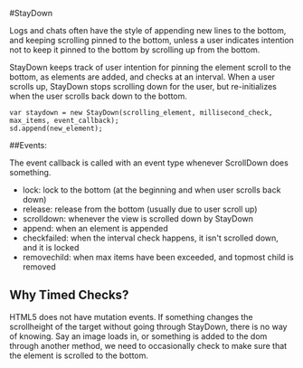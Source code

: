 #StayDown

Logs and chats often have the style of appending new lines to the bottom, and keeping
scrolling pinned to the bottom, unless a user indicates intention not to keep it
pinned to the bottom by scrolling up from the bottom.

StayDown keeps track of user intention for pinning the element scroll to the bottom,
as elements are added, and checks at an interval.
When a user scrolls up, StayDown stops scrolling down for the user, but re-initializes
when the user scrolls back down to the bottom.

    var staydown = new StayDown(scrolling_element, millisecond_check, max_items, event_callback);
    sd.append(new_element);

##Events:

The event callback is called with an event type whenever ScrollDown does something.

* lock: lock to the bottom (at the beginning and when user scrolls back down)
* release: release from the bottom (usually due to user scroll up)
* scrolldown: whenever the view is scrolled down by StayDown
* append: when an element is appended
* checkfailed: when the interval check happens, it isn't scrolled down, and it is locked
* removechild: when max items have been exceeded, and topmost child is removed

## Why Timed Checks?

HTML5 does not have mutation events.
If something changes the scrollheight of the target without going through
StayDown, there is no way of knowing.
Say an image loads in, or something is added to the dom through another method,
we need to occasionally check to make sure that the element is scrolled to the bottom.
